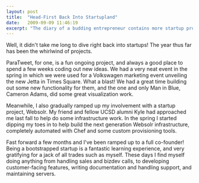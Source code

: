 ```yaml
---
layout: post
title:  "Head-First Back Into Startupland"
date:   2009-09-09 11:46:19
excerpt: "The diary of a budding entrepreneur contains more startup projects than journal entries."
---
```


Well, it didn't take me long to dive right back into startups! The year thus far has been the whirlwind of projects.

ParaTweet, for one, is a fun ongoing project, and always a good place to spend a few weeks coding out new ideas. We had a very neat event in the spring in which we were used for a Volkswagen marketing event unveiling the new Jetta in Times Square. What a blast! We had a great time building out some new functionality for them, and the one and only Man in Blue, Cameron Adams, did some great visualization work.

Meanwhile, I also gradually ramped up my involvement with a startup project, Websolr. My friend and fellow UCSD alumni Kyle had approached me last fall to help do some infrastructure work. In the spring I started dipping my toes in to help build the next generation Websolr infrastructure, completely automated with Chef and some custom provisioning tools.

Fast forward a few months and I've been ramped up to a full co-founder! Being a bootstrapped startup is a fantastic learning experience, and very gratifying for a jack of all trades such as myself. These days I find myself doing anything from handling sales and bizdev calls, to developing customer-facing features, writing documentation and handling support, and maintaining servers.
